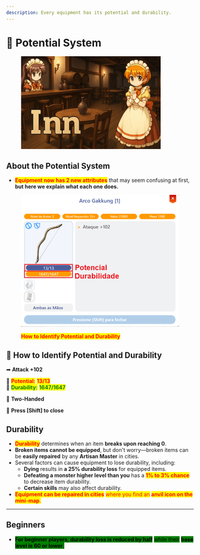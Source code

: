 ```yaml
---
description: Every equipment has its potential and durability.
---
```


# 💪 Potential System

<figure><img src="../.gitbook/assets/image (1) (1) (1) (1) (1) (1) (1) (1).png" alt="" width="375"><figcaption></figcaption></figure>

## **About the Potential System**

* <mark style="color:red;">**Equipment now has 2 new attributes**</mark> that may seem confusing at first, **but here we explain what each one does.**

<figure><img src="../.gitbook/assets/Poten.png" alt=""><figcaption><p><mark style="color:red;"><strong>How to Identify Potential and Durability</strong></mark></p></figcaption></figure>

## 📍 How to Identify Potential and Durability

➡ **Attack +102**

📌 <mark style="color:red;">**Potential:**</mark> <mark style="color:red;">**13/13**</mark>\
📌 <mark style="color:green;">**Durability:**</mark> <mark style="color:green;">**1647/1647**</mark>

👐 **Two-Handed**

🔹 **Press \[Shift] to close**

## **Durability**

* <mark style="color:red;">**Durability**</mark> determines when an item **breaks upon reaching 0**.
* **Broken items cannot be equipped**, but don't worry—broken items can be **easily repaired** by any **Artisan Master** in cities.
* Several factors can cause equipment to lose durability, including:
  * **Dying** results in **a 25% durability loss** for equipped items.
  * **Defeating a monster higher level than you** has a <mark style="color:red;">**1% to 3% chance**</mark> to decrease item durability.
  * **Certain skills** may also affect durability.
* <mark style="color:red;">**Equipment can be repaired in cities**</mark> <mark style="color:red;"></mark><mark style="color:red;">where you find an</mark> <mark style="color:red;"></mark><mark style="color:red;">**anvil icon on the mini-map**</mark><mark style="color:red;">.</mark>

***

## **Beginners**

* <mark style="background-color:green;">**For beginner players, durability loss is reduced by half**</mark> <mark style="background-color:green;"></mark><mark style="background-color:green;">while their</mark> <mark style="background-color:green;"></mark><mark style="background-color:green;">**base level is 60 or lower**</mark><mark style="background-color:green;">.</mark>
